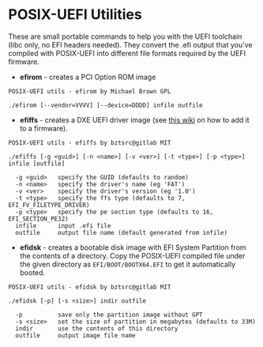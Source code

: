 POSIX-UEFI Utilities
====================

These are small portable commands to help you with the UEFI toolchain (libc only, no EFI headers needed). They convert the .efi
output that you've compiled with POSIX-UEFI into different file formats required by the UEFI firmware.

* __efirom__ - creates a PCI Option ROM image
```
POSIX-UEFI utils - efirom by Michael Brown GPL

./efirom [--vendor=VVVV] [--device=DDDD] infile outfile
```

* __efiffs__ - creates a DXE UEFI driver image (see [this wiki](https://github.com/pbatard/efifs/wiki/Adding-a-driver-to-a-UEFI-firmware#adding-the-module-to-the-firmware) on how to add it to a firmware).
```
POSIX-UEFI utils - efiffs by bztsrc@gitlab MIT

./efiffs [-g <guid>] [-n <name>] [-v <ver>] [-t <type>] [-p <type>] infile [outfile]

  -g <guid>   specify the GUID (defaults to random)
  -n <name>   specify the driver's name (eg 'FAT')
  -v <ver>    specify the driver's version (eg '1.0')
  -t <type>   specify the ffs type (defaults to 7, EFI_FV_FILETYPE_DRIVER)
  -p <type>   specify the pe section type (defaults to 16, EFI_SECTION_PE32)
  infile      input .efi file
  outfile     output file name (default generated from infile)
```

* __efidsk__ - creates a bootable disk image with EFI System Partition from the contents of a directory. Copy the POSIX-UEFI
compiled file under the given directory as `EFI/BOOT/BOOTX64.EFI` to get it automatically booted.
```
POSIX-UEFI utils - efidsk by bztsrc@gitlab MIT

./efidsk [-p] [-s <size>] indir outfile

  -p          save only the partition image without GPT
  -s <size>   set the size of partition in megabytes (defaults to 33M)
  indir       use the contents of this directory
  outfile     output image file name
```

